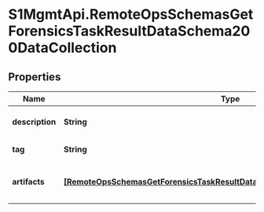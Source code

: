 # S1MgmtApi.RemoteOpsSchemasGetForensicsTaskResultDataSchema200DataCollection

## Properties
Name | Type | Description | Notes
------------ | ------------- | ------------- | -------------
**description** | **String** | Description of the collection | [optional] 
**tag** | **String** | Tag of the collection | 
**artifacts** | [**[RemoteOpsSchemasGetForensicsTaskResultDataSchema200DataCollectionArtifacts]**](RemoteOpsSchemasGetForensicsTaskResultDataSchema200DataCollectionArtifacts.md) | Artifacts included in the collection | [optional] 


